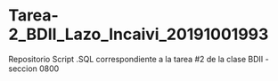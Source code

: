 # Tarea-2_BDII_Lazo_Incaivi_20191001993
Repositorio Script .SQL correspondiente a la tarea #2 de la clase BDII - seccion 0800
